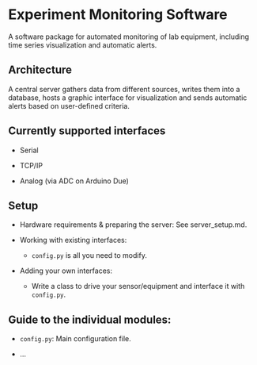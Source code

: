 # Experiment Monitoring Software

A software package for automated monitoring of lab equipment, including time series visualization and automatic alerts.

## Architecture

A central server gathers data from different sources, writes them into a database, hosts a graphic interface for visualization and sends automatic alerts based on user-defined criteria.

## Currently supported interfaces

  * Serial

  * TCP/IP
  * Analog (via ADC on Arduino Due)

## Setup

  * Hardware requirements & preparing the server: See server_setup.md.

  * Working with existing interfaces:
    - `config.py` is all you need to modify.
  * Adding your own interfaces:
    - Write a class to drive your sensor/equipment and interface it with `config.py`.

## Guide to the individual modules:

  * `config.py`: Main configuration file.

  * ...
